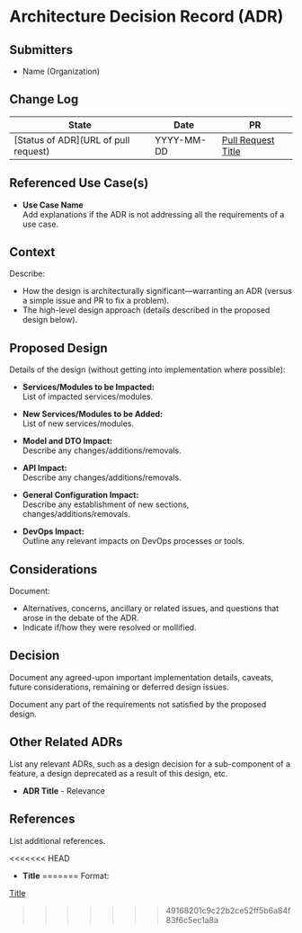 # Architecture Decision Record (ADR)

## Submitters

- Name (Organization)

## Change Log

| State          | Date       | PR                                                                 |
|----------------|------------|---------------------------------------------------------------------|
| [Status of ADR](URL of pull request) | YYYY-MM-DD | [Pull Request Title](URL) |

## Referenced Use Case(s)

- **Use Case Name**  
  Add explanations if the ADR is not addressing all the requirements of a use case.

## Context

Describe:
- How the design is architecturally significant—warranting an ADR (versus a simple issue and PR to fix a problem).
- The high-level design approach (details described in the proposed design below).

## Proposed Design

Details of the design (without getting into implementation where possible):

- **Services/Modules to be Impacted:**  
  List of impacted services/modules.

- **New Services/Modules to be Added:**  
  List of new services/modules.

- **Model and DTO Impact:**  
  Describe any changes/additions/removals.

- **API Impact:**  
  Describe any changes/additions/removals.

- **General Configuration Impact:**  
  Describe any establishment of new sections, changes/additions/removals.

- **DevOps Impact:**  
  Outline any relevant impacts on DevOps processes or tools.

## Considerations

Document:
- Alternatives, concerns, ancillary or related issues, and questions that arose in the debate of the ADR.
- Indicate if/how they were resolved or mollified.

## Decision

Document any agreed-upon important implementation details, caveats, future considerations, remaining or deferred design issues.

Document any part of the requirements not satisfied by the proposed design.

## Other Related ADRs

List any relevant ADRs, such as a design decision for a sub-component of a feature, a design deprecated as a result of this design, etc.

- **ADR Title** - Relevance

## References

List additional references.

<<<<<<< HEAD
- **Title**
=======
Format:

[Title](URL)
>>>>>>> 49168201c9c22b2ce52ff5b6a84f83f6c5ec1a8a
